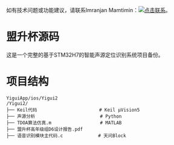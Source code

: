 如有技术问题或功能建议，请联系Imranjan Mamtimin：[![点击联系](https://img.shields.io/badge/点击联系-E3D095)](https://www.imranjan.cn/about)。

# **盟升杯源码**

这是一个完整的基于STM32H7的智能声源定位识别系统项目备份。

# **项目结构**

```text
YiguiApp/ios/Yigui2
/Yigui2/
├── Keil代码                       # Keil μVision5
├── 声源分析                        # Python
├── TDOA算法仿真.m                  # MATLAB
├── 盟升杯高年级组D6设计报告.pdf
├── 语音识别模块主代码.c             # 天问Block

```
